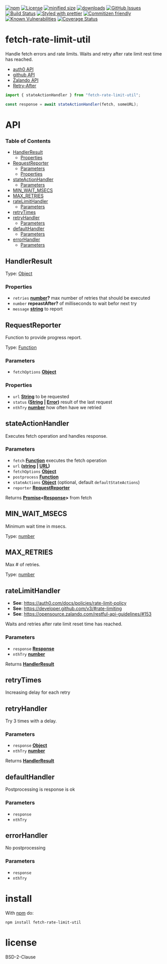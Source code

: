 [![npm](https://img.shields.io/npm/v/fetch-rate-limit-util.svg)](https://www.npmjs.com/package/fetch-rate-limit-util)
[![License](https://img.shields.io/badge/License-BSD%203--Clause-blue.svg)](https://opensource.org/licenses/BSD-3-Clause)
[![minified size](https://badgen.net/bundlephobia/min/fetch-rate-limit-util)](https://bundlephobia.com/result?p=fetch-rate-limit-util)
[![downloads](http://img.shields.io/npm/dm/fetch-rate-limit-util.svg?style=flat-square)](https://npmjs.org/package/fetch-rate-limit-util)
[![GitHub Issues](https://img.shields.io/github/issues/arlac77/fetch-rate-limit-util.svg?style=flat-square)](https://github.com/arlac77/fetch-rate-limit-util/issues)
[![Build Status](https://img.shields.io/endpoint.svg?url=https%3A%2F%2Factions-badge.atrox.dev%2Farlac77%2Ffetch-rate-limit-util%2Fbadge\&style=flat)](https://actions-badge.atrox.dev/arlac77/fetch-rate-limit-util/goto)
[![Styled with prettier](https://img.shields.io/badge/styled_with-prettier-ff69b4.svg)](https://github.com/prettier/prettier)
[![Commitizen friendly](https://img.shields.io/badge/commitizen-friendly-brightgreen.svg)](http://commitizen.github.io/cz-cli/)
[![Known Vulnerabilities](https://snyk.io/test/github/arlac77/fetch-rate-limit-util/badge.svg)](https://snyk.io/test/github/arlac77/fetch-rate-limit-util)
[![Coverage Status](https://coveralls.io/repos/arlac77/fetch-rate-limit-util/badge.svg)](https://coveralls.io/github/arlac77/fetch-rate-limit-util)

# fetch-rate-limit-util

Handle fetch errors and rate limits.
Waits and retry after rate limit rest time has reached.

*   [auth0 API](https://auth0.com/docs/policies/rate-limit-policy)
*   [github API](https://developer.github.com/v3/#rate-limiting)
*   [Zalando API](https://opensource.zalando.com/restful-api-guidelines/#153)
*   [Retry-After](https://developer.mozilla.org/en-US/docs/Web/HTTP/Headers/Retry-After)

```js
import { stateActionHandler } from "fetch-rate-limit-util";

const response = await stateActionHandler(fetch, someURL);
```

# API

<!-- Generated by documentation.js. Update this documentation by updating the source code. -->

### Table of Contents

*   [HandlerResult](#handlerresult)
    *   [Properties](#properties)
*   [RequestReporter](#requestreporter)
    *   [Parameters](#parameters)
    *   [Properties](#properties-1)
*   [stateActionHandler](#stateactionhandler)
    *   [Parameters](#parameters-1)
*   [MIN_WAIT_MSECS](#min_wait_msecs)
*   [MAX_RETRIES](#max_retries)
*   [rateLimitHandler](#ratelimithandler)
    *   [Parameters](#parameters-2)
*   [retryTimes](#retrytimes)
*   [retryHandler](#retryhandler)
    *   [Parameters](#parameters-3)
*   [defaultHandler](#defaulthandler)
    *   [Parameters](#parameters-4)
*   [errorHandler](#errorhandler)
    *   [Parameters](#parameters-5)

## HandlerResult

Type: [Object](https://developer.mozilla.org/docs/Web/JavaScript/Reference/Global_Objects/Object)

### Properties

*   `retries` **[number](https://developer.mozilla.org/docs/Web/JavaScript/Reference/Global_Objects/Number)?** max number of retries that should be executed
*   `number` **repeastAfter?** of milliseconds to wait befor next try
*   `message` **[string](https://developer.mozilla.org/docs/Web/JavaScript/Reference/Global_Objects/String)** to report

## RequestReporter

Function to provide progress report.

Type: [Function](https://developer.mozilla.org/docs/Web/JavaScript/Reference/Statements/function)

### Parameters

*   `fetchOptions` **[Object](https://developer.mozilla.org/docs/Web/JavaScript/Reference/Global_Objects/Object)** 

### Properties

*   `url` **[String](https://developer.mozilla.org/docs/Web/JavaScript/Reference/Global_Objects/String)** to be requested
*   `status` **([String](https://developer.mozilla.org/docs/Web/JavaScript/Reference/Global_Objects/String) | [Error](https://developer.mozilla.org/docs/Web/JavaScript/Reference/Global_Objects/Error))** result of the last request
*   `nthTry` **[number](https://developer.mozilla.org/docs/Web/JavaScript/Reference/Global_Objects/Number)** how often have we retried

## stateActionHandler

Executes fetch operation and handles response.

### Parameters

*   `fetch` **[Function](https://developer.mozilla.org/docs/Web/JavaScript/Reference/Statements/function)** executes the fetch operation
*   `url` **([string](https://developer.mozilla.org/docs/Web/JavaScript/Reference/Global_Objects/String) | [URL](https://developer.mozilla.org/docs/Web/API/URL/URL))** 
*   `fetchOptions` **[Object](https://developer.mozilla.org/docs/Web/JavaScript/Reference/Global_Objects/Object)** 
*   `postprocess` **[Function](https://developer.mozilla.org/docs/Web/JavaScript/Reference/Statements/function)** 
*   `stateActions` **[Object](https://developer.mozilla.org/docs/Web/JavaScript/Reference/Global_Objects/Object)**  (optional, default `defaultStateActions`)
*   `reporter` **[RequestReporter](#requestreporter)** 

Returns **[Promise](https://developer.mozilla.org/docs/Web/JavaScript/Reference/Global_Objects/Promise)<[Response](https://developer.mozilla.org/docs/Web/Guide/HTML/HTML5)>** from fetch

## MIN_WAIT_MSECS

Minimum wait time in msecs.

Type: [number](https://developer.mozilla.org/docs/Web/JavaScript/Reference/Global_Objects/Number)

## MAX_RETRIES

Max # of retries.

Type: [number](https://developer.mozilla.org/docs/Web/JavaScript/Reference/Global_Objects/Number)

## rateLimitHandler

*   **See**: <https://auth0.com/docs/policies/rate-limit-policy>
*   **See**: <https://developer.github.com/v3/#rate-limiting>
*   **See**: <https://opensource.zalando.com/restful-api-guidelines/#153>

Waits and retries after rate limit reset time has reached.

### Parameters

*   `response` **[Response](https://developer.mozilla.org/docs/Web/Guide/HTML/HTML5)** 
*   `nthTry` **[number](https://developer.mozilla.org/docs/Web/JavaScript/Reference/Global_Objects/Number)** 

Returns **[HandlerResult](#handlerresult)** 

## retryTimes

Increasing delay for each retry

## retryHandler

Try 3 times with a delay.

### Parameters

*   `response` **[Object](https://developer.mozilla.org/docs/Web/JavaScript/Reference/Global_Objects/Object)** 
*   `nthTry` **[number](https://developer.mozilla.org/docs/Web/JavaScript/Reference/Global_Objects/Number)** 

Returns **[HandlerResult](#handlerresult)** 

## defaultHandler

Postprocessing is response is ok

### Parameters

*   `response`  
*   `nthTry`  

## errorHandler

No postprocessing

### Parameters

*   `response`  
*   `nthTry`  

# install

With [npm](http://npmjs.org) do:

```shell
npm install fetch-rate-limit-util
```

# license

BSD-2-Clause
